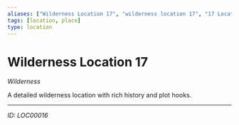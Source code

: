 ```yaml
---
aliases: ["Wilderness Location 17", "wilderness location 17", "17 Location Wilderness"]
tags: [location, place]
type: location
---
```


# Wilderness Location 17

*Wilderness*

A detailed wilderness location with rich history and plot hooks.

---
*ID: LOC00016*